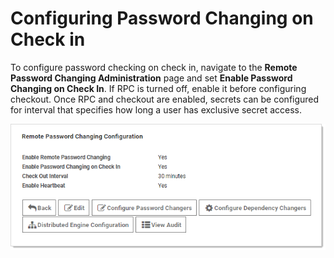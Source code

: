 [title]: # (Configuring Password Changing on Check in)
[tags]: # (Check In)
[priority]: # (40)

# Configuring Password Changing on Check in

To configure password checking on check in, navigate to the **Remote Password Changing Administration** page and set **Enable Password Changing on Check In**. If RPC is turned off, enable it before configuring checkout. Once RPC and checkout are enabled, secrets can be configured for interval that specifies how long a user has exclusive secret access.

![1557778261267](images/1557778261267.png)
